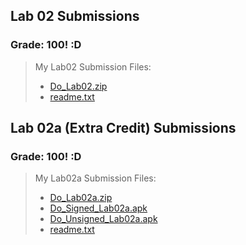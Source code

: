 ## Lab 02 Submissions 

### Grade: 100! :D  


>My Lab02 Submission Files: 
>* [Do_Lab02.zip](https://github.com/odnaiviv/CSC-4360/blob/main/Labs/02/Do_Lab02.zip) 
>* [readme.txt](https://github.com/odnaiviv/CSC-4360/blob/main/Labs/02/readme.txt) 




## Lab 02a (Extra Credit) Submissions 

### Grade: 100! :D 


>My Lab02a Submission Files: 
>* [Do_Lab02a.zip](https://github.com/odnaiviv/CSC-4360/blob/main/Labs/02/02a/Do_Lab02a.zip) 
>* [Do_Signed_Lab02a.apk](https://github.com/odnaiviv/CSC-4360/blob/main/Labs/02/02a/Do_Signed_Lab02a.apk) 
>* [Do_Unsigned_Lab02a.apk](https://github.com/odnaiviv/CSC-4360/blob/main/Labs/02/02a/Do_Unsigned_Lab02a.apk) 
>* [readme.txt](https://github.com/odnaiviv/CSC-4360/blob/main/Labs/02/02a/readme.txt) 

